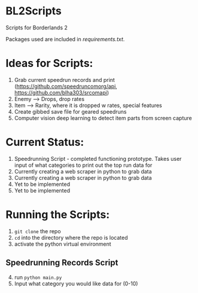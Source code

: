 # BL2Scripts
Scripts for Borderlands 2


Packages used are included in _requirements.txt_.



# Ideas for Scripts:
1. Grab current speedrun records and print (https://github.com/speedruncomorg/api, https://github.com/blha303/srcomapi)
2. Enemy --> Drops, drop rates
3. Item --> Rarity, where it is dropped w rates, special features
4. Create gibbed save file for geared speedruns
5. Computer vision deep learning to detect item parts from screen capture

# Current Status:
1. Speedrunning Script - completed functioning prototype. Takes user input of what categories to print out the top run data for
2. Currently creating a web scraper in python to grab data
3. Currently creating a web scraper in python to grab data
4. Yet to be implemented
5. Yet to be implemented

# Running the Scripts:

1. `git clone` the repo
2. `cd` into the directory where the repo is located
3. activate the python virtual environment


## Speedrunning Records Script
4. run `python main.py`
5. Input what category you would like data for (0-10)

